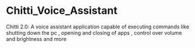 # Chitti_Voice_Assistant
 Chitti 2.0: A voice assistant application capable of executing commands like shutting down the pc , opening and closing of apps , control over volume and brightness and more
